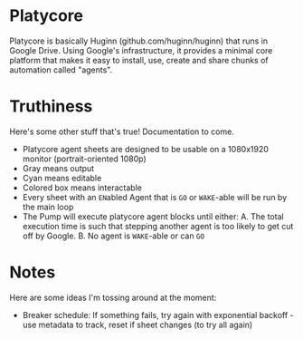 # Platycore

Platycore is basically Huginn (github.com/huginn/huginn) that runs in Google Drive. Using Google's infrastructure, it provides a minimal core platform that makes it easy to install, use, create and share chunks of automation called "agents".

# Truthiness

Here's some other stuff that's true! Documentation to come.
 * Platycore agent sheets are designed to be usable on a 1080x1920 monitor (portrait-oriented 1080p)
 * Gray means output
 * Cyan means editable
 * Colored box means interactable
 * Every sheet with an `EN`abled Agent that is `GO` or `WAKE`-able will be run by the main loop
 * The Pump will execute platycore agent blocks until either:
      A. The total execution time is such that stepping another
         agent is too likely to get cut off by Google.
      B. No agent is `WAKE`-able or can `GO`


# Notes

Here are some ideas I'm tossing around at the moment:
 * Breaker schedule: If something fails, try again with exponential backoff - use metadata to track, reset if sheet changes (to try all again)




